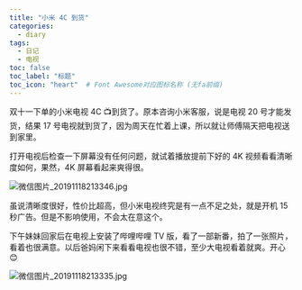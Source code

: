 ```yaml
---
title: "小米 4C 到货"
categories:
  - diary
tags:
  - 日记
  - 电视
toc: false
toc_label: "标题"
toc_icon: "heart"  # Font Awesome对应图标名称 (无fa前缀)	
---
```


双十一下单的小米电视 4C :tv:到货了。原本咨询小米客服，说是电视 20 号才能发货，结果 17 号电视就到货了，因为周天在忙着上课，所以就让师傅隔天把电视送到家里。 

打开电视后检查一下屏幕没有任何问题，就试着播放提前下好的 4K 视频看看清晰度如何，果然，4K 屏幕看起来爽得很。

![微信图片_20191118213346.jpg](https://i.loli.net/2019/11/18/fzr1mT7dU2L9Hin.jpg)

虽说清晰度很好，性价比超高，但小米电视终究是有一点不足之处，就是开机 15 秒广告。但是不影响使用，不会太在意这个。    

下午妹妹回家后在电视上安装了哔哩哔哩 TV 版，看了一部新番，拍了一张照片，看着也很满意。以后爸妈闲下来看看电视也很不错，至少大电视看着就爽。开心 :blush:

![微信图片_20191118213335.jpg](https://i.loli.net/2019/11/18/KFiBxpdzec3Q8jo.jpg)